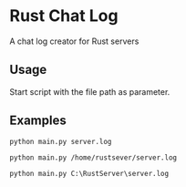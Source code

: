 # Rust Chat Log
A chat log creator for Rust servers
## Usage
Start script with the file path as parameter.
## Examples
```python main.py server.log```

```python main.py /home/rustsever/server.log```

```python main.py C:\RustServer\server.log```
